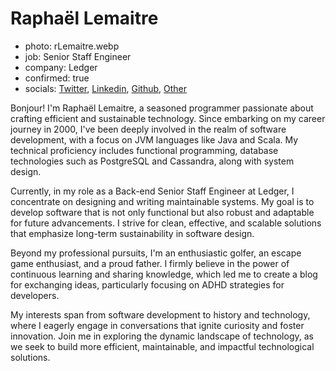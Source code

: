# Raphaël Lemaitre

- photo: rLemaitre.webp
- job: Senior Staff Engineer
- company: Ledger
- confirmed: true
- socials: [Twitter](https://twitter.com/rlemaitre), [Linkedin](https://www.linkedin.com/in/rlemaitre), [Github](https://github.com/rlemaitre), [Other](https://rlemaitre.com)

Bonjour! I'm Raphaël Lemaitre, a seasoned programmer passionate about crafting efficient and sustainable technology. Since embarking on my career journey in 2000, I've been deeply involved in the realm of software development, with a focus on JVM languages like Java and Scala. My technical proficiency includes functional programming, database technologies such as PostgreSQL and Cassandra, along with system design.

Currently, in my role as a Back-end Senior Staff Engineer at Ledger, I concentrate on designing and writing maintainable systems. My goal is to develop software that is not only functional but also robust and adaptable for future advancements. I strive for clean, effective, and scalable solutions that emphasize long-term sustainability in software design.

Beyond my professional pursuits, I'm an enthusiastic golfer, an escape game enthusiast, and a proud father. I firmly believe in the power of continuous learning and sharing knowledge, which led me to create a blog for exchanging ideas, particularly focusing on ADHD strategies for developers.

My interests span from software development to history and technology, where I eagerly engage in conversations that ignite curiosity and foster innovation. Join me in exploring the dynamic landscape of technology, as we seek to build more efficient, maintainable, and impactful technological solutions.
